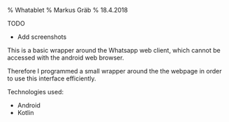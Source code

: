 % Whatablet
% Markus Gräb
% 18.4.2018

TODO 

* Add screenshots


This is a basic wrapper around the Whatsapp web client, which cannot be accessed
with the android web browser.

Therefore I programmed a small wrapper around the the webpage in order to use this interface efficiently.

Technologies used:

* Android
* Kotlin
